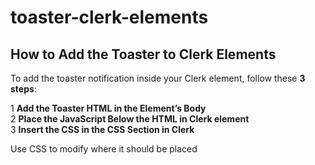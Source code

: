 # toaster-clerk-elements



##  How to Add the Toaster to Clerk Elements

To add the toaster notification inside your Clerk element, follow these **3 steps**:

1️ **Add the Toaster HTML in the Element’s Body**  
2️ **Place the JavaScript Below the HTML in Clerk element**  
3️ **Insert the CSS in the CSS Section in Clerk**  

Use CSS to modify where it should be placed
